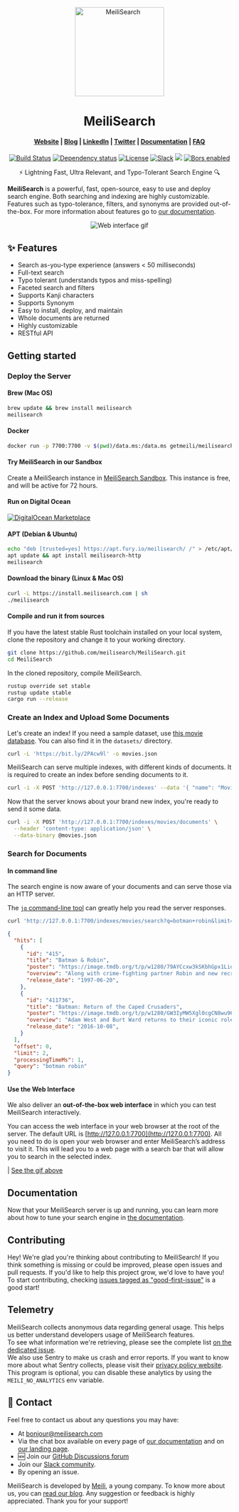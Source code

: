 <p align="center">
  <img src="assets/logo.svg" alt="MeiliSearch" width="200" height="200" />
</p>

<h1 align="center">MeiliSearch</h1>

<h4 align="center">
  <a href="https://www.meilisearch.com">Website</a> |
  <a href="https://blog.meilisearch.com">Blog</a> |
  <a href="https://fr.linkedin.com/company/meilisearch">LinkedIn</a> |
  <a href="https://twitter.com/meilisearch">Twitter</a> |
  <a href="https://docs.meilisearch.com">Documentation</a> |
  <a href="https://docs.meilisearch.com/faq/">FAQ</a>
</h4>

<p align="center">
  <a href="https://github.com/meilisearch/MeiliSearch/actions"><img src="https://github.com/meilisearch/MeiliSearch/workflows/Cargo%20test/badge.svg" alt="Build Status"></a>
  <a href="https://deps.rs/repo/github/meilisearch/MeiliSearch"><img src="https://deps.rs/repo/github/meilisearch/MeiliSearch/status.svg" alt="Dependency status"></a>
  <a href="https://github.com/meilisearch/MeiliSearch/blob/master/LICENSE"><img src="https://img.shields.io/badge/license-MIT-informational" alt="License"></a>
  <a href="https://slack.meilisearch.com"><img src="https://img.shields.io/badge/slack-MeiliSearch-blue.svg?logo=slack" alt="Slack"></a>
  <a href="https://github.com/meilisearch/MeiliSearch/discussions" alt="Discussions"><img src="https://img.shields.io/badge/github-discussions-red" /></a>
  <a href="https://app.bors.tech/repositories/26457"><img src="https://bors.tech/images/badge_small.svg" alt="Bors enabled"></a>
</p>

<p align="center">⚡ Lightning Fast, Ultra Relevant, and Typo-Tolerant Search Engine 🔍</p>

**MeiliSearch** is a powerful, fast, open-source, easy to use and deploy search engine. Both searching and indexing are highly customizable. Features such as typo-tolerance, filters, and synonyms are provided out-of-the-box.
For more information about features go to [our documentation](https://docs.meilisearch.com/).

<p align="center">
  <img src="assets/trumen_quick.gif" alt="Web interface gif" />
</p>

## ✨ Features
* Search as-you-type experience (answers < 50 milliseconds)
* Full-text search
* Typo tolerant (understands typos and miss-spelling)
* Faceted search and filters
* Supports Kanji characters
* Supports Synonym
* Easy to install, deploy, and maintain
* Whole documents are returned
* Highly customizable
* RESTful API

## Getting started

### Deploy the Server

#### Brew (Mac OS)

```bash
brew update && brew install meilisearch
meilisearch
```

#### Docker

```bash
docker run -p 7700:7700 -v $(pwd)/data.ms:/data.ms getmeili/meilisearch
```

#### Try MeiliSearch in our Sandbox

Create a MeiliSearch instance in [MeiliSearch Sandbox](https://sandbox.meilisearch.com/). This instance is free, and will be active for 72 hours.

#### Run on Digital Ocean

[![DigitalOcean Marketplace](assets/do-btn-blue.svg)](https://marketplace.digitalocean.com/apps/meilisearch?action=deploy&refcode=7c67bd97e101)

#### APT (Debian & Ubuntu)

```bash
echo "deb [trusted=yes] https://apt.fury.io/meilisearch/ /" > /etc/apt/sources.list.d/fury.list
apt update && apt install meilisearch-http
meilisearch
```

#### Download the binary (Linux & Mac OS)

```bash
curl -L https://install.meilisearch.com | sh
./meilisearch
```

#### Compile and run it from sources

If you have the latest stable Rust toolchain installed on your local system, clone the repository and change it to your working directory.

```bash
git clone https://github.com/meilisearch/MeiliSearch.git
cd MeiliSearch
```

In the cloned repository, compile MeiliSearch.

```bash
rustup override set stable
rustup update stable
cargo run --release
```

### Create an Index and Upload Some Documents

Let's create an index! If you need a sample dataset, use [this movie database](https://www.notion.so/meilisearch/A-movies-dataset-to-test-Meili-1cbf7c9cfa4247249c40edfa22d7ca87#b5ae399b81834705ba5420ac70358a65). You can also find it in the `datasets/` directory.

```bash
curl -L 'https://bit.ly/2PAcw9l' -o movies.json
```

MeiliSearch can serve multiple indexes, with different kinds of documents.
It is required to create an index before sending documents to it.

```bash
curl -i -X POST 'http://127.0.0.1:7700/indexes' --data '{ "name": "Movies", "uid": "movies" }'
```

Now that the server knows about your brand new index, you're ready to send it some data.

```bash
curl -i -X POST 'http://127.0.0.1:7700/indexes/movies/documents' \
  --header 'content-type: application/json' \
  --data-binary @movies.json
```

### Search for Documents

#### In command line

The search engine is now aware of your documents and can serve those via an HTTP server.

The [`jq` command-line tool](https://stedolan.github.io/jq/) can greatly help you read the server responses.

```bash
curl 'http://127.0.0.1:7700/indexes/movies/search?q=botman+robin&limit=2' | jq
```

```json
{
  "hits": [
    {
      "id": "415",
      "title": "Batman & Robin",
      "poster": "https://image.tmdb.org/t/p/w1280/79AYCcxw3kSKbhGpx1LiqaCAbwo.jpg",
      "overview": "Along with crime-fighting partner Robin and new recruit Batgirl...",
      "release_date": "1997-06-20",
    },
    {
      "id": "411736",
      "title": "Batman: Return of the Caped Crusaders",
      "poster": "https://image.tmdb.org/t/p/w1280/GW3IyMW5Xgl0cgCN8wu96IlNpD.jpg",
      "overview": "Adam West and Burt Ward returns to their iconic roles of Batman and Robin...",
      "release_date": "2016-10-08",
    }
  ],
  "offset": 0,
  "limit": 2,
  "processingTimeMs": 1,
  "query": "botman robin"
}
```

#### Use the Web Interface

We also deliver an **out-of-the-box web interface** in which you can test MeiliSearch interactively.

You can access the web interface in your web browser at the root of the server. The default URL is [http://127.0.0.1:7700](http://127.0.0.1:7700). All you need to do is open your web browser and enter MeiliSearch’s address to visit it. This will lead you to a web page with a search bar that will allow you to search in the selected index.

| [See the gif above](#demo)

## Documentation

Now that your MeiliSearch server is up and running, you can learn more about how to tune your search engine in [the documentation](https://docs.meilisearch.com).

## Contributing

Hey! We're glad you're thinking about contributing to MeiliSearch! If you think something is missing or could be improved, please open issues and pull requests. If you'd like to help this project grow, we'd love to have you! To start contributing, checking [issues tagged as "good-first-issue"](https://github.com/meilisearch/MeiliSearch/issues?q=is%3Aissue+is%3Aopen+label%3A%22good+first+issue%22) is a good start!

## Telemetry

MeiliSearch collects anonymous data regarding general usage.
This helps us better understand developers usage of MeiliSearch features.<br/>
To see what information we're retrieving, please see the complete list [on the dedicated issue](https://github.com/meilisearch/MeiliSearch/issues/720).<br/>
We also use Sentry to make us crash and error reports. If you want to know more about what Sentry collects, please visit their [privacy policy website](https://sentry.io/privacy/).<br/>
This program is optional, you can disable these analytics by using the `MEILI_NO_ANALYTICS` env variable.

## 💌 Contact

Feel free to contact us about any questions you may have:
* At [bonjour@meilisearch.com](mailto:bonjour@meilisearch.com)
* Via the chat box available on every page of [our documentation](https://docs.meilisearch.com/) and on [our landing page](https://www.meilisearch.com/).
* 🆕 Join our [GitHub Discussions forum](https://github.com/meilisearch/MeiliSearch/discussions)
* Join our [Slack community](https://slack.meilisearch.com/).
* By opening an issue.

MeiliSearch is developed by [Meili](https://www.meilisearch.com), a young company. To know more about us, you can [read our blog](https://blog.meilisearch.com). Any suggestion or feedback is highly appreciated. Thank you for your support!
